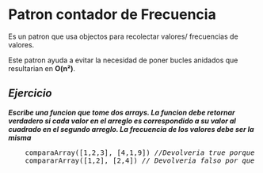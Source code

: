 # Patron contador de Frecuencia

Es un patron que usa objectos para recolectar valores/ frecuencias de valores.

Este patron ayuda a evitar la necesidad de poner bucles anidados que resultarian en **O(n²)**.

## *Ejercicio*

***Escribe una funcion que tome dos arrays. La funcion debe retornar verdadero si cada valor en el arreglo es correspondido a su valor al cuadrado en el segundo arreglo. La frecuencia de los valores debe ser la misma***

<pre>
    comparaArray([1,2,3], [4,1,9]) <i>//Devolveria true porque 1² = 1, 2² = 4, 3² = 9</i>
    compararArray([1,2], [2,4]) <i>// Devolveria falso por que 1² = 1, 2² = 4, y el segundo array solo contiene el 4</i>
</pre>